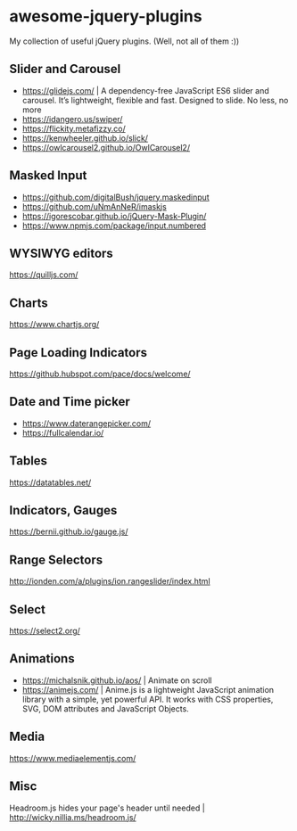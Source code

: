 # awesome-jquery-plugins
My collection of useful jQuery plugins. (Well, not all of them :))

## Slider and Carousel
- https://glidejs.com/ | A dependency-free JavaScript ES6 slider and carousel. It’s lightweight, flexible and fast. Designed to slide. No less, no more
- https://idangero.us/swiper/
- https://flickity.metafizzy.co/
- https://kenwheeler.github.io/slick/
- https://owlcarousel2.github.io/OwlCarousel2/

## Masked Input
- https://github.com/digitalBush/jquery.maskedinput
- https://github.com/uNmAnNeR/imaskjs
- https://igorescobar.github.io/jQuery-Mask-Plugin/
- https://www.npmjs.com/package/input.numbered

## WYSIWYG editors
https://quilljs.com/

## Charts
https://www.chartjs.org/

## Page Loading Indicators
https://github.hubspot.com/pace/docs/welcome/

## Date and Time picker
- https://www.daterangepicker.com/
- https://fullcalendar.io/

## Tables
https://datatables.net/

## Indicators, Gauges
https://bernii.github.io/gauge.js/

## Range Selectors
http://ionden.com/a/plugins/ion.rangeslider/index.html

## Select
https://select2.org/

## Animations
- https://michalsnik.github.io/aos/ | Animate on scroll
- https://animejs.com/ | Anime.js is a lightweight JavaScript animation library with a simple, yet powerful API. It works with CSS properties, SVG, DOM attributes and JavaScript Objects. 

## Media
https://www.mediaelementjs.com/

## Misc
Headroom.js hides your page's header until needed | http://wicky.nillia.ms/headroom.js/

